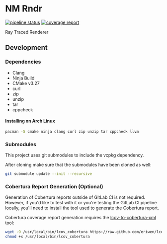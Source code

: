 # NM Rndr

[![pipeline status](https://gitlab.com/nm-apps/nmrndr/badges/main/pipeline.svg)](https://gitlab.com/nm-apps/nmrndr/-/commits/main)
[![coverage report](https://gitlab.com/nm-apps/nmrndr/badges/main/coverage.svg)](https://gitlab.com/nm-apps/nmrndr/-/commits/main)

Ray Traced Renderer

## Development

### Dependencies

- Clang
- Ninja Build
- CMake v3.27
- curl
- zip
- unzip
- tar
- cppcheck

#### Installing on Arch Linux

```bash
pacman -S cmake ninja clang curl zip unzip tar cppcheck llvm
```

### Submodules

This project uses git submodules to include the vcpkg dependency.

After cloning make sure that the submodules have been cloned as well:

```bash
git submodule update --init --recursive
```

### Cobertura Report Generation (Optional)

Generation of Cobertura reports outside of GitLab CI is not required. However, if you'd like to test with it or you're testing
the GitLab CI pipeline locally, you'll need to install the tool used to generate the Cobertura report.

Cobertura coverage report generation requires the [lcov-to-cobertura-xml](https://github.com/eriwen/lcov-to-cobertura-xml) tool:

```bash
wget -O /usr/local/bin/lcov_cobertura https://raw.github.com/eriwen/lcov-to-cobertura-xml/master/lcov_cobertura/lcov_cobertura.py
chmod +x /usr/local/bin/lcov_cobertura
```
